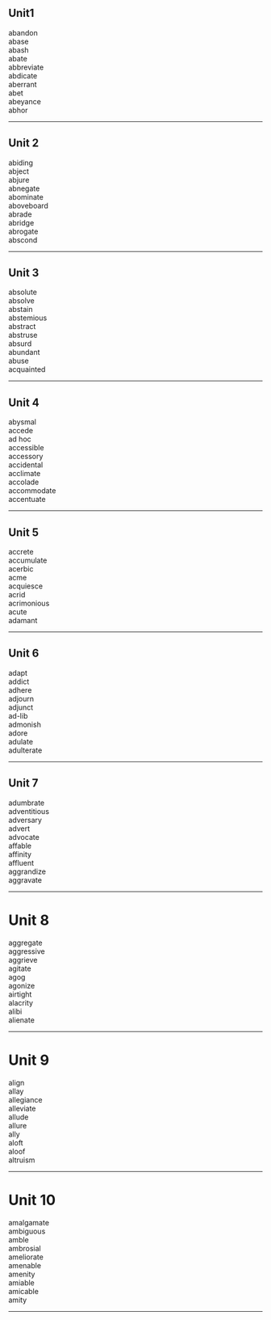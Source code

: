 ## Unit1

abandon  
abase  
abash  
abate  
abbreviate  
abdicate  
aberrant  
abet  
abeyance  
abhor  

-----

## Unit 2

abiding  
abject  
abjure  
abnegate  
abominate  
aboveboard  
abrade  
abridge  
abrogate  
abscond  

-----

## Unit 3

absolute  
absolve  
abstain  
abstemious  
abstract  
abstruse  
absurd  
abundant  
abuse  
acquainted  

-----

## Unit 4

abysmal  
accede  
ad hoc  
accessible  
accessory  
accidental  
acclimate  
accolade  
accommodate  
accentuate  

-----

## Unit 5

accrete  
accumulate  
acerbic  
acme  
acquiesce  
acrid  
acrimonious  
acute  
adamant  

-----

## Unit 6

adapt  
addict  
adhere  
adjourn  
adjunct  
ad-lib  
admonish  
adore  
adulate  
adulterate  

-----

## Unit 7

adumbrate  
adventitious  
adversary  
advert  
advocate  
affable  
affinity  
affluent  
aggrandize  
aggravate  

-----

# Unit 8

aggregate  
aggressive  
aggrieve  
agitate  
agog  
agonize  
airtight  
alacrity  
alibi  
alienate  

-----

# Unit 9

align  
allay  
allegiance  
alleviate  
allude  
allure  
ally  
aloft  
aloof  
altruism  

-----

# Unit 10

amalgamate  
ambiguous  
amble  
ambrosial  
ameliorate  
amenable  
amenity  
amiable  
amicable  
amity  

-----
